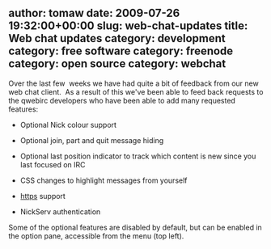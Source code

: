 author: tomaw
date: 2009-07-26 19:32:00+00:00
slug: web-chat-updates
title: Web chat updates
category: development
category: free software
category: freenode
category: open source
category: webchat
---
Over the last few  weeks we have had quite a bit of feedback from our new web chat client.  As a result of this we've been able to feed back requests to the qwebirc developers who have been able to add many requested features:



	
  * Optional Nick colour support

	
  * Optional join, part and quit message hiding

	
  * Optional last position indicator to track which content is new since you last focused on IRC

	
  * CSS changes to highlight messages from yourself

	
  * [https](https://webchat.freenode.net) support

	
  * NickServ authentication


Some of the optional features are disabled by default, but can be enabled in the option pane, accessible from the menu (top left).
